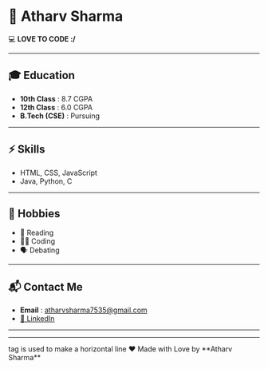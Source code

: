 # 🌟 Atharv Sharma  

💻 **LOVE TO CODE :/**  

---

## 🎓 Education  
- **10th Class** : 8.7 CGPA  
- **12th Class** : 6.0 CGPA  
- **B.Tech (CSE)** : Pursuing  

---

## ⚡ Skills  
- HTML, CSS, JavaScript  
- Java, Python, C  

---

## 🎯 Hobbies  
- 📖 Reading  
- 👨‍💻 Coding  
- 🗣 Debating  

---

## 📬 Contact Me  
- **Email** : atharvsharma7535@gmail.com  
- [🔗 LinkedIn](https://www.linkedin.com/in/atharv-sharma-75161a298/)  

---

<hr> tag is used to make a horizontal line
❤️ Made with Love by **Atharv Sharma**  


